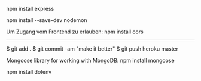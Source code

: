 npm install express

npm install --save-dev nodemon

Um Zugang vom Frontend zu erlauben:
npm install cors

---

$ git add .
$ git commit -am "make it better"
$ git push heroku master


Mongoose library for working with MongoDB:
npm install mongoose

npm install dotenv